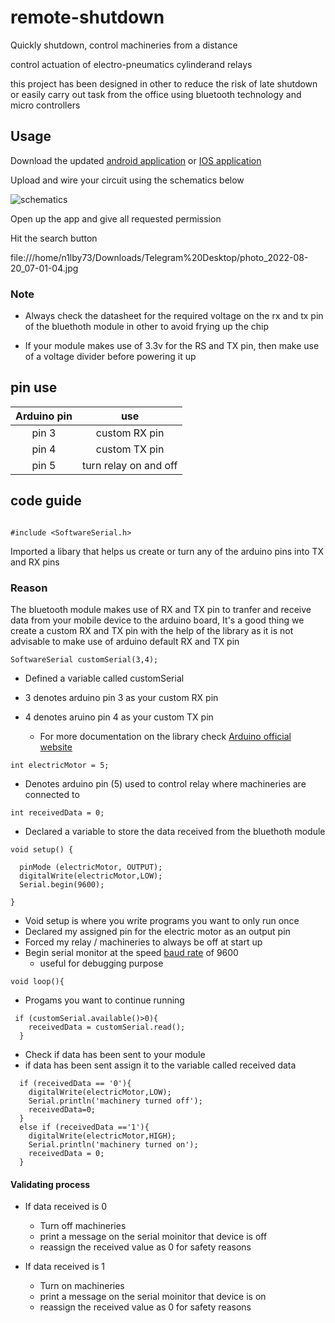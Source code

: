 # remote-shutdown

Quickly shutdown, control machineries from a distance

control actuation of electro-pneumatics cylinderand relays 

this project has been designed in other to reduce the risk of late shutdown or easily carry out task from the office using bluetooth technology and micro controllers

## Usage

Download the updated [android application](https://play.google.com/store/apps/details?id=com.giumig.apps.bluetoothserialmonitor&gl=US) or [IOS application](https://apps.apple.com/us/app/bluetooth-for-arduino/id1505096526) 

Upload and wire your circuit using the schematics below

![schematics](https://user-images.githubusercontent.com/65239245/185728107-887e7711-22ef-400d-806f-d4b48cc23d65.png)

Open up the app and give all requested permission

Hit the search button

file:///home/n1lby73/Downloads/Telegram%20Desktop/photo_2022-08-20_07-01-04.jpg



### Note
- Always check the datasheet for the required voltage on the rx and tx pin of the bluethoth module in other to avoid frying up the chip 

- If your module makes use of 3.3v for the RS and TX pin, then make use of a voltage divider before powering it up

## pin use
| Arduino pin | use |
| :----: | :----: |
| pin 3 | custom RX pin |
| pin 4 | custom TX pin |
| pin 5 | turn relay on and off |

## code guide

```

#include <SoftwareSerial.h>

```

Imported a libary that helps us create or turn any of the arduino pins into TX and RX pins

### Reason
The bluetooth module makes use of RX and TX pin to tranfer and receive data from your mobile device to the arduino board, It's a good thing we create a custom RX and TX pin with the help of the library as it is not advisable to make use of arduino default RX and TX pin

```
SoftwareSerial customSerial(3,4);
```

- Defined a variable called customSerial
- 3 denotes arduino pin 3 as your custom RX pin
- 4 denotes aruino pin 4 as your custom TX pin

    - For more documentation on the library check [Arduino official website](https://docs.arduino.cc/learn/built-in-libraries/software-serial)

```
int electricMotor = 5;
```
- Denotes arduino pin (5) used to control relay where machineries are connected to

```
int receivedData = 0;
```

- Declared a variable to store the data received from the bluethoth module

```
void setup() {

  pinMode (electricMotor, OUTPUT);
  digitalWrite(electricMotor,LOW);
  Serial.begin(9600);

}
```
- Void setup is where you write programs you want to only run once
- Declared my assigned pin for the electric motor as an output pin
- Forced my relay / machineries to always be off at start up
- Begin serial monitor at the speed [baud rate](https://www.geeksforgeeks.org/baud-rate-and-its-importance/) of 9600
    - useful for  debugging purpose

```
void loop(){
```
- Progams you want to continue running

```
 if (customSerial.available()>0){
    receivedData = customSerial.read();
  }
```
- Check if data has been sent to your module
- if data has been sent assign it to the variable called received data

```
  if (receivedData == '0'){
    digitalWrite(electricMotor,LOW);
    Serial.println('machinery turned off');
    receivedData=0; 
  }
  else if (receivedData =='1'){
    digitalWrite(electricMotor,HIGH);
    Serial.println('machinery turned on');
    receivedData = 0;
  }
```

#### Validating process

- If data received is 0
    - Turn off machineries
    - print a message on the serial moinitor that device is off
    - reassign the received value as 0 for safety reasons

- If data received is 1
    - Turn on machineries
    - print a message on the serial moinitor that device is on
    - reassign the received value as 0 for safety reasons